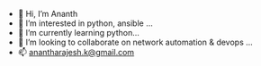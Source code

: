 - 👋 Hi, I’m Ananth
- 👀 I’m interested in python, ansible ...
- 🌱 I’m currently learning python...
- 💞️ I’m looking to collaborate on network automation & devops ...
- 📫 anantharajesh.k@gmail.com

<!---
anantharajesh-k/anantharajesh-k is a ✨ special ✨ repository because its `README.md` (this file) appears on your GitHub profile.
You can click the Preview link to take a look at your changes.
--->

